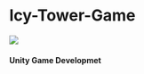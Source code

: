 # Icy-Tower-Game
<img src="![Icy-Tower-Game - Made with Clipchamp](https://github.com/shehablotfallah/Icy-Tower-Game/assets/117580649/749974cf-4486-46d3-a72c-4980f84b8882)
" />
#### Unity Game Developmet
